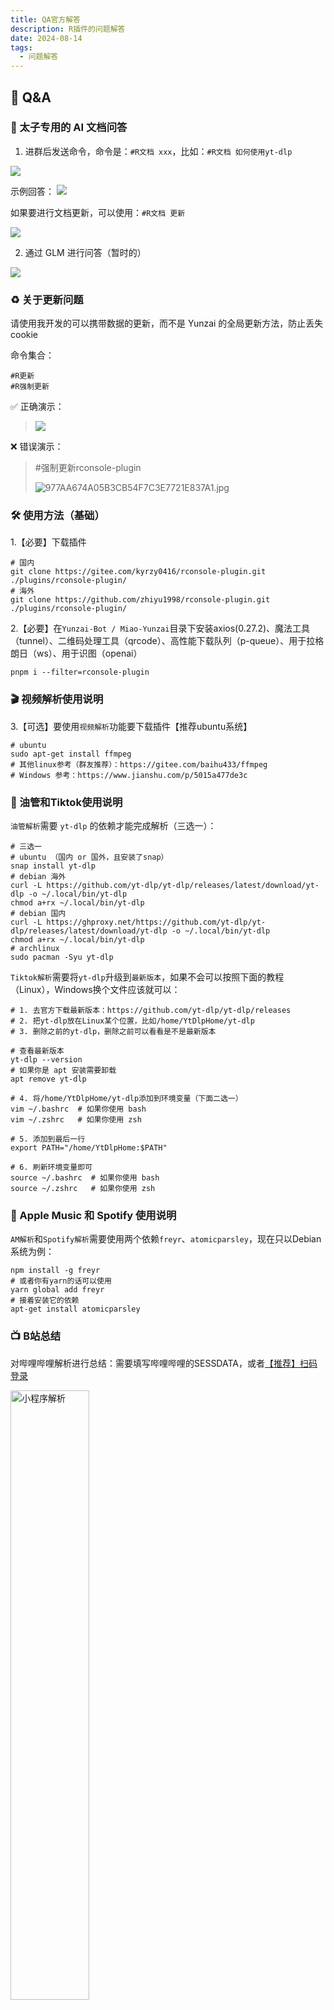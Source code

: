```yaml
---
title: QA官方解答
description: R插件的问题解答
date: 2024-08-14
tags:
  - 问题解答
---
```


##  🐤 Q&A

### 📢 太子专用的 AI 文档问答

1. 进群后发送命令，命令是：`#R文档 xxx`，比如：`#R文档 如何使用yt-dlp`

![](https://s2.loli.net/2024/09/17/dxMhfTZr4jw6CzX.png)

示例回答：
![](https://s2.loli.net/2024/09/17/zLEpRq9s6rXNPAc.png)

如果要进行文档更新，可以使用：`#R文档 更新`

![](https://s2.loli.net/2024/09/28/AsvmJLpylbZQoex.png)

2. 通过 GLM 进行问答（暂时的）

![](https://camo.githubusercontent.com/db979437e758fc465e2cc8496e5cb64370281f8eebb23c89ae45c104d53a0c85/68747470733a2f2f73322e6c6f6c692e6e65742f323032342f31302f31322f6544693646635949546b4d557053622e706e67)

### ♻️ 关于更新问题

请使用我开发的可以携带数据的更新，而不是 Yunzai 的全局更新方法，防止丢失cookie

命令集合：
```shell
#R更新
#R强制更新
```

✅ 正确演示：

> ![](https://s2.loli.net/2024/09/28/BIcV4XM5J1TroYg.png)

❌ 错误演示：

> #强制更新rconsole-plugin
> 
> ![977AA674A05B3CB54F7C3E7721E837A1.jpg](https://s2.loli.net/2024/10/18/Nl6ZI3Se2fFXs9T.jpg)

### 🛠️ 使用方法（基础）

1.【必要】下载插件
```shell
# 国内
git clone https://gitee.com/kyrzy0416/rconsole-plugin.git ./plugins/rconsole-plugin/
# 海外
git clone https://github.com/zhiyu1998/rconsole-plugin.git ./plugins/rconsole-plugin/
```

2.【必要】在`Yunzai-Bot / Miao-Yunzai`目录下安装axios(0.27.2)、魔法工具（tunnel）、二维码处理工具（qrcode）、高性能下载队列（p-queue）、用于拉格朗日（ws）、用于识图（openai）


```shell
pnpm i --filter=rconsole-plugin
```


### 🎬 视频解析使用说明

3.【可选】要使用`视频解析`功能要下载插件【推荐ubuntu系统】
```shell
# ubuntu
sudo apt-get install ffmpeg
# 其他linux参考（群友推荐）：https://gitee.com/baihu433/ffmpeg
# Windows 参考：https://www.jianshu.com/p/5015a477de3c
````

### 🎥 油管和Tiktok使用说明

`油管解析`需要 `yt-dlp` 的依赖才能完成解析（三选一）：
```shell
# 三选一
# ubuntu （国内 or 国外，且安装了snap）
snap install yt-dlp
# debian 海外
curl -L https://github.com/yt-dlp/yt-dlp/releases/latest/download/yt-dlp -o ~/.local/bin/yt-dlp
chmod a+rx ~/.local/bin/yt-dlp
# debian 国内
curl -L https://ghproxy.net/https://github.com/yt-dlp/yt-dlp/releases/latest/download/yt-dlp -o ~/.local/bin/yt-dlp
chmod a+rx ~/.local/bin/yt-dlp
# archlinux
sudo pacman -Syu yt-dlp
```

`Tiktok解析`需要将`yt-dlp`升级到`最新版本`，如果不会可以按照下面的教程（Linux），Windows换个文件应该就可以：
```shell
# 1. 去官方下载最新版本：https://github.com/yt-dlp/yt-dlp/releases
# 2. 把yt-dlp放在Linux某个位置，比如/home/YtDlpHome/yt-dlp
# 3. 删除之前的yt-dlp，删除之前可以看看是不是最新版本

# 查看最新版本
yt-dlp --version
# 如果你是 apt 安装需要卸载
apt remove yt-dlp

# 4. 将/home/YtDlpHome/yt-dlp添加到环境变量（下面二选一）
vim ~/.bashrc  # 如果你使用 bash
vim ~/.zshrc   # 如果你使用 zsh

# 5. 添加到最后一行
export PATH="/home/YtDlpHome:$PATH"

# 6. 刷新环境变量即可
source ~/.bashrc  # 如果你使用 bash
source ~/.zshrc   # 如果你使用 zsh
```

### 🍏 Apple Music 和 Spotify 使用说明

`AM解析`和`Spotify解析`需要使用两个依赖`freyr`、`atomicparsley`，现在只以Debian系统为例：

```shell
npm install -g freyr
# 或者你有yarn的话可以使用
yarn global add freyr
# 接着安装它的依赖
apt-get install atomicparsley
```


### 📺 B站总结

对哔哩哔哩解析进行总结：需要填写哔哩哔哩的SESSDATA，或者[【推荐】扫码登录](https://gitee.com/kyrzy0416/rconsole-plugin#b%E7%AB%99%E6%89%AB%E7%A0%81%E7%99%BB%E5%BD%95)

<img src="https://s2.loli.net/2024/08/19/MH6f1AuEKgPIUOB.webp" alt="小程序解析" width="50%" height="50%" />

### 📺 B站扫码登录
命令：`#RBQ`，来自2024/4/1 才子 `Mix` 的命名

![rbq](https://s2.loli.net/2024/08/19/2ljBYQgSLUEXTKN.webp)

示例：
![rbq2](https://s2.loli.net/2024/08/19/kqLVxKluECW4YGN.webp)

### ⏳ 视频时长限制说明

增加视频的时长限制（默认8分钟(60 * 8 = 480)）：
- 在config/tools.yaml里设置`biliDuration`
- 锅巴设置

### 💎 关于网易云高音质解析

> 由于公开的API过老 出现有些歌曲无法解析的问题，所以必须搭建个人解析API才可使用该功能

🏅【强烈推荐】搭建个人网易云解析API
 
🦊 更多搭建方法参考[NeteaseCloudMusicApi](https://gitlab.com/Binaryify/neteasecloudmusicapi)

👍 **推荐方案** :🐬docker 部署
```shell
docker pull binaryify/netease_cloud_music_api

docker run -d -p 3000:3000 --name netease_cloud_music_api    binaryify/netease_cloud_music_api

## 或者
docker run -d -p 3000:3000 binaryify/netease_cloud_music_api

## 去掉或者设置相关的环境变量

docker run -d -p 3000:3000 --name netease_cloud_music_api -e http_proxy= -e https_proxy= -e no_proxy= -e HTTP_PROXY= -e HTTPS_PROXY= -e NO_PROXY= binaryify/netease_cloud_music_api

## 或者
docker run -d -p 3000:3000 -e http_proxy= -e https_proxy= -e no_proxy= -e HTTP_PROXY= -e HTTPS_PROXY= -e NO_PROXY= binaryify/netease_cloud_music_api
```
> 不会用docker怎么办？使用[docker desktop](https://www.docker.com/products/docker-desktop/)

打开命令行

<img src="https://s2.loli.net/2024/10/16/2i6aBethbOorIA8.png" alt="打开命令行" width="50%" height="50%" />

```shell
##拉取镜像
docker pull binaryify/netease_cloud_music_api
```
点击运行

<img src="https://s2.loli.net/2024/10/16/azIPlT5bX9sgrjF.png" alt="运行" width="70%" height="50%" />

参数设置

<img src="https://s2.loli.net/2024/10/16/pUJQv3XYo1eEsAD.png" alt="设置" width="50%" height="50%" />

看到这一行，证明服务已经跑起来了

<img src="https://s2.loli.net/2024/10/16/jw5pPLnK7M2aWVr.png" alt="run" width="70%" height="50%" />

> 请注意，如果跟我一样上面自定义的端口是2222:3000 这时候你访问你的API的地址就应该是`http://localhost:2222`

- 更改下面两个选项，自行修改 `tools.yaml` 或者锅巴：

```yaml
useLocalNeteaseAPI: 'true' # 开启自建API服务
neteaseCloudAPIServer: '' # 填入刚刚跑起来的API地址 例如上面 就填入http://localhost:2222
```
🍪 获取网易云Cookie

> 需要网易云VIP账号 VIP最高解析->高清环绕音 SVIP最高解析->超清母带

👍 **推荐方案** : 扫码登录 发送 `#rnq` 使用网易云APP进行扫码

<img src="https://s2.loli.net/2024/10/16/9FZS1PldCyuVp6c.png" alt="rnq" width="70%" height="50%" />

- Cookie获取备用方案

1. 打开`https://music.163.com/` 登入自己的账号，点击自己头像->我的主页
2. F12进入控制台，打开`网络/network`
3. 点击`Fetch/XHR`
4. 找到`info`开头的请求，把下面的一串`MUSIC_U=`开头复制到`;`结尾

> 如果请求过于多，可以点击左上角的删除，再刷新页面即可

![image.png](https://s2.loli.net/2024/10/16/WbCs2YHqzkwoAnE.png)


- 自行修改 `tools.yaml` 填写 或者锅巴：

> 注意！！要在Cookie的尾部拼接 `; os=pc` 否则无法进行最高音质解析

```yaml
neteaseCookie: '' # 网易云Cookie 例：MUSIC_U=xxxxxxxxxxxxx; os=pc
```

👑 网易云登录状态 发送 `#rns` 可以查看当前登录账号VIP状态

![image.png](https://s2.loli.net/2024/10/16/BNFUcT3DXVpYKMS.png)

🎸 网易云解析音质选择

- 自行修改 `tools.yaml` 填写 或者 锅巴：

> 不推荐杜比全景声，解析过后会发送MP4文件，编码格式为AC-4，需要设备支持才能播放

> 最高支持的解析取决于 `vip等级` 和 `歌曲本身支持最高音质` 如没有设定的音质选项则自动向下选取

```yaml
neteaseCloudAudioQuality: '' # 网易云解析最高音质 默认exhigh(极高) 分类：standard => 标准,higher => 较高, exhigh=>极高, lossless=>无损, hires=>Hi-Res, jyeffect => 高清环绕声, sky => 沉浸环绕声, dolby => 杜比全景声(不推荐), jymaster => 超清母带
```

### 🔄 R插件版本回退方法（慎重）

下载指定版本的R插件：
如果你觉得当前版本的功能出现了问题，那么可以下载指定版本的插件，比如`1.5.1`：
```shell
# 删除当前的R插件
rm -rf ./plugins/rconsole-plugin/
# 克隆指定版本的R插件稳定版本
git clone -b 1.6.7-lts https://gitee.com/kyrzy0416/rconsole-plugin.git
```

### 🎵 关于 douyin 直播切片问题

如果没法发出视频，ICQQ直接开启兼容模式

![](https://s2.loli.net/2024/10/03/YEz85pZNI7cuBXC.png)

LLO有两个选择：
- 退回版本到`3.27.2`
- 开启兼容模式

> 开启兼容模式后性能会下降，但是可以发出直播切片

### 🎵 douyin问题

由于douyin的解析变化莫测，现版本需要填入自己的cookie，具体步骤如下：

👍 **推荐方案** ：via 视频教程（由群友 `@麦满分` 录制）：https://thumbsnap.com/rKxUGKqp

![](https://51shazhu.com/autoupload/20240714/Ew6x/1024X640/rKxUGKqp.gif?type=ha)

👍 **推荐方案**（感谢群友 `@湘潭` 提供的便捷方案）：
1. 打开`https://www.douyin.com/` 扫码登入自己的账号
2. F12进入控制台，打开`网络/network`
3. 搜索`www.douyin.com`，把下面的一串cookie复制进去即可

![](https://s2.loli.net/2024/08/19/E8SWgNZKlHmC6oi.webp)

**备用方案1** ：

1. 打开`https://www.douyin.com/` 扫码登入自己的账号
2. F12进入控制台，或者下载一个[Cookie-Editor](https://www.crxsoso.com/webstore/detail/hlkenndednhfkekhgcdicdfddnkalmdm)
3. 如果是F12，就将以下参数填入到`tools.yaml - douyinCookie`，或者使用锅巴
> odin_tt=xxx;passport_fe_beating_status=xxx;sid_guard=xxx;uid_tt=xxx;uid_tt_ss=xxx;sid_tt=xxx;sessionid=xxx;sessionid_ss=xxx;sid_ucp_v1=xxx;ssid_ucp_v1=xxx;passport_assist_user=xxx;ttwid=xxx;

3. 如果是`Cookie-Editor`就直接到插件复制到`tools.yaml - douyinCookie`，或者锅巴

具体图示，找以下这几个：
- odin_tt
- passport_fe_beating_status
- sid_guard
- uid_tt
- uid_tt_ss
- sid_tt
- sessionid
- sessionid_ss
- sid_ucp_v1
- ssid_ucp_v1
- passport_assist_user
- ttwid

![](https://s2.loli.net/2024/08/19/2kUgsz1RntZmQje.webp)

**备用方案2** （由`@重装小兔`提供）

1. 下载python

> 下载链接：[官网](https://www.python.org/) | [微软商店](https://apps.microsoft.com/detail/9pjpw5ldxlz5?hl=zh-cn&gl=CN)

2. 下载：https://gitee.com/OvertimeBunny/tiktok-ck-douying

3. 扫码后自动获取ck



### ✖️ 小蓝鸟问题
**2024-2-5**，修复小蓝鸟的时候看到free计划已经[没有给查看Tweet的api](https://developer.twitter.com/en/portal/products/basic)，原先[使用的库也出现了403报错](https://github.com/PLhery/node-twitter-api-v2)，开通会员要100美元，不值得。目前暂停更新，后续有方案和精力再更新！

> 2024/2/26 目前的替代方案：使用第三方解析，但是无法解析组图，只能解析单个图片，望周知！



### ☀️ 拉格朗日配置

使用拉格朗日作为驱动的同学要进行两步：

1. 配置文件，将拉格朗日的配置文件`appsettings.json`中`Implementations`加入一个正向连接`ForwardWebSocket`
   ，如（最好是9091，这样就不用改tools配置文件）：

```yaml
"Implementations": [
  {
    "Type": "ReverseWebSocket",
    "Host": "127.0.0.1",
    "Port": 9090,
    "Suffix": "/onebot/v11/",
    "ReconnectInterval": 5000,
    "HeartBeatInterval": 5000,
    "AccessToken": ""
  },
  {
    "Type": "ForwardWebSocket",
    "Host": "127.0.0.1",
    "Port": 9091,
    "HeartBeatInterval": 5000,
    "HeartBeatEnable": true,
    "AccessToken": ""
  }
]
```

2. 在任意群里发送`#设置拉格朗日`，转换一下视频发送方式即可

![](https://s2.loli.net/2024/08/19/G5A72aojsUezKg1.webp)



### 🗂️ 微信文章总结 （完全免费总结）

官方Kimi API 暂时没有看到可以联网搜索的选项，所以选用开源的[kimi-free-api](https://github.com/LLM-Red-Team/kimi-free-api)

1. 部署 kimi-free-api

```shell
docker run -it -d --init --name kimi-free-api -p 8000:8000 -e TZ=Asia/Shanghai vinlic/kimi-free-api:latest
```

2. 更改下面两个选项，自行修改 `tools.yaml` 或者锅巴：

```yaml
aiBaseURL: '' # 用于识图的接口，kimi默认接口为：https://api.moonshot.cn，其他服务商自己填写
aiApiKey: '' # 用于识图的api key，kimi接口申请：https://platform.moonshot.cn/console/api-keys
```

- aiBaseURL：你服务器的地址部署的`kimi-free-api`，例如：`http://localhost:8000`
- aiApiKey：kimi 的 `refresh_token` （F12 -> 应用（Application） -> Local Storage -> `https://kimi.moonshot.cn` -> 找到）

3. 开始游玩

![wxkimi](https://s2.loli.net/2024/08/19/7Yty51og3JGpBn2.webp)

### 🍠 小红书的 Cookie 问题

小红书导出 cookie 最佳实践，由群友 `@辰` 提供解决方案：

1. 下一个 `Cookie-Editor`

> - Chrome：https://chrome.google.com/webstore/detail/hlkenndednhfkekhgcdicdfddnkalmdm
>
> - Edge：
    >   https://microsoftedge.microsoft.com/addons/detail/cookieeditor/neaplmfkghagebokkhpjpoebhdledlfi
>
> - 国内直通：https://www.crxsoso.com/webstore/detail/hlkenndednhfkekhgcdicdfddnkalmdm


2. 进入小红书 - 注册 - 点击 `Cookie-Editor` 的导出 `Header String`

![](https://s2.loli.net/2024/08/19/5bWtgOeMlKSaZJH.webp)

### 📺 关于使用 BBDown 下载

- Linux教程：https://pwa.sspai.com/post/83345
- Windows教程：https://github.com/nilaoda/BBDown/issues/305

### ⬇️ 关于使用下载方式

- 轻量

```shell
apt install wget
apt install axel
```

- 稳定（无须安装任何东西）

- 性能
```shell
apt install aria2
```

### ✈️ 关于小飞机 & X 解析 & 验车 权限问题

1. 下载 `Release`

> https://github.com/iyear/tdl

2. 放到环境变量，Linux用户可以直接解压放到`/usr/local/bin`下

3. 登录，官方提供了三种登录方式

![](https://s2.loli.net/2024/08/15/Nu63gMOUeWnBhob.webp)

4. `X 解析`、`小飞机`、`验车`涉及添加信任用户问题（下面分别是设置、查看所有、查看特定信任用户），⚠️ 使用引用的方法去使用命令

```shell
#设置R信任用户
#R信任用户
#查询R信任用户
#删除R信任用户
```

![](https://s2.loli.net/2024/08/15/uaJQOAYyVCg5vbF.webp)

![](https://s2.loli.net/2024/08/15/Ul4kOw5SLjItWzu.webp)

![](https://s2.loli.net/2024/08/15/zVTjAKYG28MbBuL.webp)

![](https://s2.loli.net/2024/08/15/QVmNrKnsJPlpX9S.webp)

5. 开始使用！

### 👀 关于 weibo 问题汇总

关于issue提出了相关：[希望文档里加入微博使用说明](https://github.com/zhiyu1998/rconsole-plugin/issues/19)

出现：`解析失败：无法获取到wb的id` 代表什么

> 就是没有数据，识别不到

### 🐧 关于使用 ICQQ

👍 群友`@非酋`推荐（经过大量测试得出）：icqq建议设置 `27MB` 转群文件

### 🧑‍🌾 关于百度翻译

【可选】相关配置(apps/tools.js)：
> `百度翻译`api:https://fanyi-api.baidu.com/doc/21  
> 注册完填入方式参考上方注释url (config/tools.yaml)；另外，有群友反馈百度翻译需要充钱才能使用！

### 🪄 关于 魔法 && 海外服务器 问题

> (非必要不更改)更改魔法在`config/tools.yaml` 或 [锅巴插件](https://gitee.com/guoba-yunzai/guoba-plugin)的配置位置：  
`proxyAddr: '127.0.0.1' # 魔法地址`  
`proxyPort: '7890' # 魔法端口`

> 海外服务器示例：  
> 直接发送`#设置海外解析`

### 📱 关于小程序

小程序解析适配了：
* 喵崽：[Yoimiya / Miao-Yunzai](https://gitee.com/yoimiya-kokomi/Miao-Yunzai)
* TRSS：[时雨◎星空 / Yunzai](https://gitee.com/TimeRainStarSky/Yunzai)
* 听语惊花：[听语惊花 / Yunzai-Bot-lite](https://gitee.com/Nwflower/yunzai-bot-lite)

> 如果解析有问题参考issue：[#I6MFF7](https://gitee.com/kyrzy0416/rconsole-plugin/issues/I6MFF7)
> [#I7KQVY](https://gitee.com/kyrzy0416/rconsole-plugin/issues/I7KQVY)

<img src="https://s2.loli.net/2024/08/19/uo1J35V4vMDUSbN.webp" alt="小程序解析" width="50%" height="50%" />

